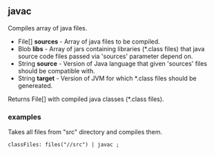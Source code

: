## javac

Compiles array of java files.

 * File[] __sources__ - Array of java files to be compiled.
 * Blob __libs__ - Array of jars containing libraries (*.class files) that
java source code files passed via 'sources' parameter depend on.
 * String __source__ - Version of Java language that given 'sources' files
should be compatible with.
 * String __target__ - Version of JVM for which *.class files should
be genereated.

Returns File[] with compiled java classes (*.class files).

### examples

Takes all files from "src" directory and compiles them.

```
classFiles: files("//src") | javac ;
```
